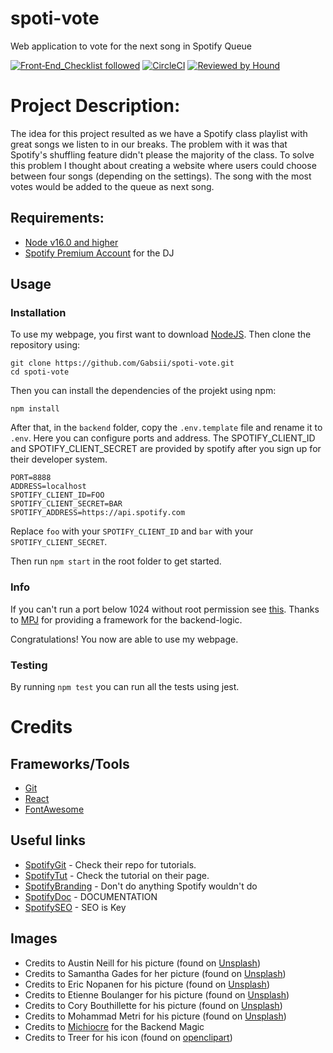 # spoti-vote
Web application to vote for the next song in Spotify Queue

[![Front‑End_Checklist followed](https://img.shields.io/badge/Front‑End_Checklist-followed-brightgreen.svg)](https://github.com/thedaviddias/Front-End-Checklist/)
[![CircleCI](https://circleci.com/gh/Gabsii/spoti-vote/tree/master.svg?style=svg)](https://circleci.com/gh/Gabsii/spoti-vote/tree/master)
[![Reviewed by Hound](https://img.shields.io/badge/Reviewed_by-Hound-8E64B0.svg)](https://houndci.com)

# Project Description:

The idea for this project resulted as we have a Spotify class playlist with great songs we listen to in our breaks.
The problem with it was that Spotify's shuffling feature didn't please the majority of the class.
To solve this problem I thought about creating a website where users could choose between four songs (depending on the settings). The song with the most votes would be added to the queue as next song.

## Requirements:
* [Node v16.0 and higher](https://nodejs.org/en/)
* [Spotify Premium Account](https://www.spotify.com/at/) for the DJ

## Usage

### Installation

To use my webpage, you first want to download [NodeJS](https://nodejs.org/en/).
Then clone the repository using:
```
git clone https://github.com/Gabsii/spoti-vote.git
cd spoti-vote 
```
Then you can install the dependencies of the projekt using npm:
```
npm install
```

After that, in the `backend` folder, copy the `.env.template` file and rename it to `.env`.
Here you can configure ports and address.
The SPOTIFY_CLIENT_ID and SPOTIFY_CLIENT_SECRET are provided by spotify after you sign up for their developer system.
```
PORT=8888
ADDRESS=localhost
SPOTIFY_CLIENT_ID=FOO
SPOTIFY_CLIENT_SECRET=BAR
SPOTIFY_ADDRESS=https://api.spotify.com
```
Replace `foo` with your `SPOTIFY_CLIENT_ID` and `bar` with your `SPOTIFY_CLIENT_SECRET`.

Then run `npm start` in the root folder to get started.
### Info

If you can't run a port below 1024 without root permission see [this](http://pm2.keymetrics.io/docs/usage/specifics/).
Thanks to [MPJ](https://github.com/mpj/oauth-bridge-template) for providing a framework for the backend-logic.

Congratulations! You now are able to use my webpage.

### Testing

By running `npm test` you can run all the tests using jest.

# Credits

## Frameworks/Tools
* [Git](https://git-scm.com/)
* [React](https://reactjs.org/)
* [FontAwesome](https://fontawesome.com/)

## Useful links

* [SpotifyGit](https://github.com/spotify/web-api-auth-examples) - Check their repo for tutorials.
* [SpotifyTut](https://developer.spotify.com/web-api/tutorial/) - Check the tutorial on their page.
* [SpotifyBranding](https://beta.developer.spotify.com/branding-guidelines/) - Don't do anything Spotify wouldn't do
* [SpotifyDoc](https://beta.developer.spotify.com/console/) - DOCUMENTATION
* [SpotifySEO](https://beta.developer.spotify.com/dashboard/applications) - SEO is Key

## Images

* Credits to Austin Neill for his picture (found on [Unsplash](https://unsplash.com))
* Credits to Samantha Gades for her picture (found on [Unsplash](https://unsplash.com))
* Credits to Eric Nopanen for his picture (found on [Unsplash](https://unsplash.com))
* Credits to Etienne Boulanger for his picture (found on [Unsplash](https://unsplash.com))
* Credits to Cory Bouthillette for his picture (found on [Unsplash](https://unsplash.com))
* Credits to Mohammad Metri for his picture (found on [Unsplash](https://unsplash.com))
* Credits to [Michiocre](https://github.com/Michiocre) for the Backend Magic
* Credits to Treer for his icon (found on [openclipart](https://openclipart.org/detail/247324/abstract-user-icon-1))
